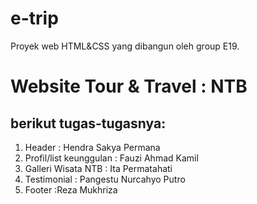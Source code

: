 # e-trip

Proyek web HTML&CSS yang dibangun oleh group E19.
# Website Tour & Travel : NTB

berikut tugas-tugasnya:
---------------------------
1. Header                 : Hendra Sakya Permana
2. Profil/list keunggulan : Fauzi Ahmad Kamil
3. Galleri Wisata NTB     : Ita Permatahati
4. Testimonial            : Pangestu Nurcahyo Putro
5. Footer                 :Reza Mukhriza

